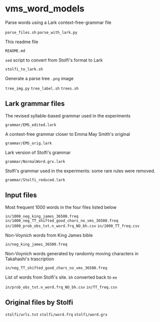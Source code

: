 # vms_word_models

Parse words using a Lark context-free-grammar file

`parse_files.sh`
`parse_with_lark.py`

This readme file

`README.md`

`sed` script to convert from Stolfi's format to Lark

`stolfi_to_lark.sh`

Generate a parse tree `.png` image

`tree_img.py`
`tree_label.sh`
`trees.sh`

## Lark grammar files

The revised syllable-based grammar used in the experiments

`grammar/EMS_edited.lark`

A context-free grammar closer to Emma May Smith's original 

`grammar/EMS_orig.lark`

Lark version of Stolfi's grammar

`grammar/NormalWord.grx.lark`

Stolfi's grammar used in the experiments: some rare rules were removed.

`grammar/Stolfi_reduced.lark`

## Input files

Most frequent 1000 words in the four files listed below

`in/1000_neg_king_james_36500.freq`
`in/1000_neg_TT_shifted_good_chars_no_vms_36500.freq`
`in/1000_prob_obs_txt.n_word.frq_NO_bh.csv`
`in/1000_TT_freq.csv`

Non-Voynich words from King James bible

`in/neg_king_james_36500.freq`

Non-Voynich words generated by randomly moving characters in Takahashi's trascription

`in/neg_TT_shifted_good_chars_no_vms_36500.freq`

List of words from Stolfi's site. `bh` converted back to `ee`

`in/prob_obs_txt.n_word.frq_NO_bh.csv`
`in/TT_freq.csv`

## Original files by Stolfi
`stolfi/urls.txt`
`stolfi/word.frq`
`stolfi/word.grx`
